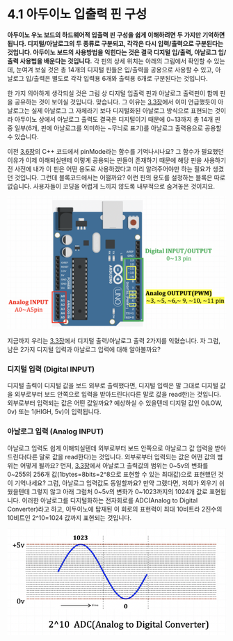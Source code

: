 # 4.1 아두이노 입출력 핀 구성

**아두이노 우노 보드의 하드웨어적 입출력 핀 구성을 쉽게 이해하려면 두 가지만 기억하면 됩니다. 디지털/아날로그의 두 종류로 구분되고, 각각은 다시 입력/출력으로 구분된다는 것입니다. 아두이노 보드의 사용방법을 익힌다는 것은 결국 디지털 입/출력, 아날로그 입/출력 사용법을 배운다는 것입니다.** 각 핀의 상세 위치는 아래의 그림에서 확인할 수 있는데, 눈여겨 보실 것은 총 14개의 디지털 핀들은 입/출력을 공용으로 사용할 수 있고, 아날로그 입/출력은 별도로 각각 입력용 6개와 출력용 6개로 구분된다는 것입니다.

한 가지 의아하게 생각되실 것은 그림 상 디지털 입출력 핀과 아날로그 출력핀이 함께 핀을 공유하는 것이 보이실 것입니다.   맞습니다. 그 이유는 [3.3장](../coding_start/4.1.md#undefined-1)에서 이미 언급했듯이 아날로그는 실제 아날로그 그 자체라기 보다 디지털화된 아날로그 방식으로 표현되는 것이라 아두이노 상에서 아날로그 출력도 결국은 디지털이기 때문에 0~13까지 총 14개 핀 중 일부\(6개, 핀에 아날로그를 의미하는 ~무늬로 표기\)를 아날로그 출력용으로 공용할 수 있습니다. 

이전 [3.6장](../coding_start/code_transform.md)의 C++ 코드에서 pinMode라는 함수를 기억나시나요? 그 함수가 필요했던 이유가 이제 이해되실덴테 이렇게 공용되는 핀들이 존재하기 때문에 해당 핀을 사용하기 전 사전에 내가 이 핀은 어떤 용도로 사용하겠다고 미리 알려주어야만 하는 필요가 생겼던 것입니다. 그런데 블록코드에서는 어떨까요? 이런 핀의 용도를 설정하는 블록은 따로 없습니다. 사용자들이 코딩을 어렵게 느끼지 않도록 내부적으로 숨겨놓은 것이지요.

![](../.gitbook/assets/image%20%2816%29.png)

지금까지 우리는 [3.3장](../coding_start/4.1.md)에서 디지털 출력/아날로그 출력 2가지를 익혔습니다.  자 그럼, 남은 2가지 디지털 입력과 아날로그 입력에 대해 알아볼까요?

### 디지털 입력 \(Digital INPUT\)

디지털 출력이 디지털 값을 보드 외부로 출력했다면, 디지털 입력은 말 그대로 디지털 값을 외부로부터 보드 안쪽으로 입력을 받아드린다\(다른 말로 값을 read한\)는 것입니다. 외부로부터 입력되는 값은 어떤 값일까요? 예상하실 수 있을텐데 디지털 값인 0\(LOW, 0v\) 또는 1\(HIGH, 5v\)이 입력됩니다.

### 아날로그 입력 \(Analog INPUT\)

아날로그 입력도 쉽게 이해되실텐데 외부로부터 보드 안쪽으로 아날로그 값 입력을 받아드린다\(다른 말로 값을 read한다\)는 것입니다. 외부로부터 입력되는 값은 어떤 값의 범위는 어떻게 될까요? 먼저, [3.3장](../coding_start/4.1.md#undefined-1)에서 아날로그 출력값의 범위는 0~5v의 변화를 0~255의 256개 값\(1bytes=8bits=2^8으로 표현할 수 있는 최대값\)으로 표현했던 것이 기억나세요? 그럼, 아날로그 입력값도 동일할까요? 만약 그랬다면, 저희가 외우기 쉬웠을텐데 그렇지 않고 아래 그럼처 0~5v의 변화가 0~1023까지의 1024개 값로 표현됩니다. 이러한 아날로그를 디지털화하는 전자회로를 ADC\(Analog to Digital Converter\)라고 하고, 이두이노에 탑재된 이 회로의 표현력이 최대 10비트라 2진수의 10비트인 2^10=1024 값까지 표현되는 것입니다.

![](../.gitbook/assets/image%20%2810%29.png)


